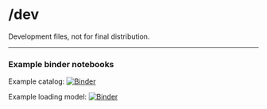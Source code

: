 # /dev

Development files, not for final distribution.

---

### Example binder notebooks

Example catalog:
[![Binder](https://mybinder.org/badge_logo.svg)](https://mybinder.org/v2/gh/quantumjot/scivision/quantumjot-catalog-prototype?filepath=query_scivision_catalog.ipynb)

Example loading model:
[![Binder](https://mybinder.org/badge_logo.svg)](https://mybinder.org/v2/gh/quantumjot/scivision/quantumjot-catalog-prototype?filepath=load_scivision_model_from_github.ipynb)
